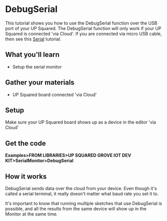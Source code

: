 # DebugSerial
This tutorial shows you how to use the DebugSerial function over the USB port of your UP Squared.  The DebugSerial function will only work if your UP Squared is connected 'via Cloud'.  If you are connected via micro USB cable, then see this [Serial](./../Serial) tutorial.

## What you'll learn 
* Setup the serial monitor

## Gather your materials
* UP Squared board connected 'via Cloud'

## Setup
Make sure your UP Squared board shows up as a device in the editor 'via Cloud'

## Get the code
**Examples>FROM LIBRARIES>UP SQUARED GROVE IOT DEV KIT>SerialMonitor>DebugSerial**

## How it works
DebugSerial sends data over the cloud from your device.  Even though it's called a serial terminal, it really doesn't matter what baud rate you set it to.  

It's important to know that running multiple sketches that use DebugSerial is possible, and all the results from the same device will show up in the Monitor at the same time.
